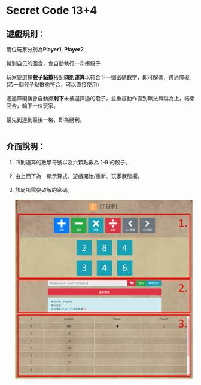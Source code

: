 # Secret Code 13+4

## 遊戲規則：

兩位玩家分別為**Player1**, **Player2** <br><br>
輪到自己的回合，會自動執行一次擲骰子 <br><br>
玩家要選擇**骰子點數**搭配**四則運算**以符合下一個密碼數字，即可解碼，跨過障礙。 (若一個骰子點數也符合，可以直接使用)<br><br>
通過障礙後會自動擲**剩下**未被選擇過的骰子，並重複動作直到無法跨越為止，結束回合，輪下一位玩家。 <br><br>
最先到達到最後一格，即為勝利。 <br><br>

## 介面說明：
1. 四則運算的數學符號以及六顆點數為 1-9 的骰子。<br><br>
2. 由上而下為：顯示算式、遊戲開始/重新、玩家狀態欄。<br><br>
3. 該局所需要破解的密碼。<br><br>
![image](https://github.com/ren-hao/secret_code/blob/master/image/rule.png)
